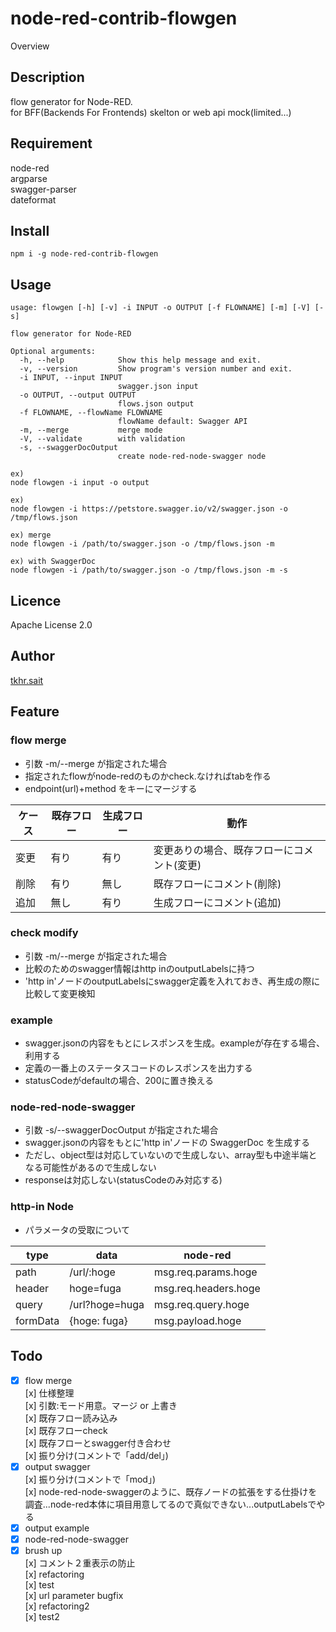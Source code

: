# node-red-contrib-flowgen

Overview

## Description

flow generator for Node-RED.  
for BFF(Backends For Frontends) skelton or web api mock(limited...)

## Requirement

node-red  
argparse  
swagger-parser  
dateformat  

## Install

```
npm i -g node-red-contrib-flowgen
```

## Usage

```
usage: flowgen [-h] [-v] -i INPUT -o OUTPUT [-f FLOWNAME] [-m] [-V] [-s]

flow generator for Node-RED

Optional arguments:
  -h, --help            Show this help message and exit.
  -v, --version         Show program's version number and exit.
  -i INPUT, --input INPUT
                        swagger.json input
  -o OUTPUT, --output OUTPUT
                        flows.json output
  -f FLOWNAME, --flowName FLOWNAME
                        flowName default: Swagger API
  -m, --merge           merge mode
  -V, --validate        with validation
  -s, --swaggerDocOutput
                        create node-red-node-swagger node

ex)
node flowgen -i input -o output

ex)
node flowgen -i https://petstore.swagger.io/v2/swagger.json -o /tmp/flows.json

ex) merge
node flowgen -i /path/to/swagger.json -o /tmp/flows.json -m

ex) with SwaggerDoc
node flowgen -i /path/to/swagger.json -o /tmp/flows.json -m -s

```

## Licence

Apache License 2.0

## Author

[tkhr.sait](https://github.com/tkhr-sait)

## Feature

### flow merge

* 引数 -m/--merge が指定された場合
* 指定されたflowがnode-redのものかcheck.なければtabを作る
* endpoint(url)+method をキーにマージする  

|ケース|既存フロー|生成フロー|動作|
|-----|--------|--------|----|
|変更|有り|有り|変更ありの場合、既存フローにコメント(変更)|
|削除|有り|無し|既存フローにコメント(削除)|
|追加|無し|有り|生成フローにコメント(追加)|

### check modify

* 引数 -m/--merge が指定された場合
* 比較のためのswagger情報はhttp inのoutputLabelsに持つ
* 'http in'ノードのoutputLabelsにswagger定義を入れておき、再生成の際に比較して変更検知

### example

* swagger.jsonの内容をもとにレスポンスを生成。exampleが存在する場合、利用する
* 定義の一番上のステータスコードのレスポンスを出力する
* statusCodeがdefaultの場合、200に置き換える

### node-red-node-swagger

* 引数 -s/--swaggerDocOutput が指定された場合
* swagger.jsonの内容をもとに'http in'ノードの SwaggerDoc を生成する
* ただし、object型は対応していないので生成しない、array型も中途半端となる可能性があるので生成しない
* responseは対応しない(statusCodeのみ対応する)

### http-in Node

* パラメータの受取について

|type    |data          |node-red             |
|--------|--------------|---------------------|
|path    |/url/:hoge    |msg.req.params.hoge  |
|header  |hoge=fuga     |msg.req.headers.hoge |
|query   |/url?hoge=huga|msg.req.query.hoge   |
|formData|{hoge: fuga}  |msg.payload.hoge     |

## Todo

* [x] flow merge  
[x] 仕様整理  
[x] 引数:モード用意。マージ or 上書き  
[x] 既存フロー読み込み  
[x] 既存フローcheck  
[x] 既存フローとswagger付き合わせ  
[x] 振り分け(コメントで「add/del」)  
* [x] output swagger  
[x] 振り分け(コメントで「mod」)  
[x] node-red-node-swaggerのように、既存ノードの拡張をする仕掛けを調査...node-red本体に項目用意してるので真似できない...outputLabelsでやる  
* [x] output example
* [x] node-red-node-swagger
* [x] brush up  
[x] コメント２重表示の防止  
[x] refactoring  
[x] test  
[x] url parameter bugfix  
[x] refactoring2  
[x] test2  
